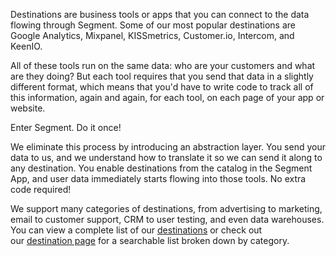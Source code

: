 Destinations are business tools or apps that you can connect to the data flowing through Segment. Some of our most popular destinations are Google Analytics, Mixpanel, KISSmetrics, Customer.io, Intercom, and KeenIO.

All of these tools run on the same data: who are your customers and what are they doing? But each tool requires that you send that data in a slightly different format, which means that you'd have to write code to track all of this information, again and again, for each tool, on each page of your app or website.

Enter Segment. Do it once!

We eliminate this process by introducing an abstraction layer. You send your data to us, and we understand how to translate it so we can send it along to any destination. You enable destinations from the catalog in the Segment App, and user data immediately starts flowing into those tools. No extra code required!

We support many categories of destinations, from advertising to marketing, email to customer support, CRM to user testing, and even data warehouses. You can view a complete list of our [destinations](/docs/connections/destinations/catalog/) or check out our [destination page](https://segment.com/destinations) for a searchable list broken down by category.
